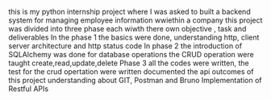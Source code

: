this is my python internship project where I was asked to built a backend system for managing employee information wwiethin a company 
this project was divided into three phase each wiwth there own objective , task and deliverables
In the phase 1 the basics were done, understanding http, client server architecture and http status code 
In phase 2 the introduction of SQLAlchemy was done for database operations 
the CRUD operation were taught create,read,update,delete
Phase 3 
all the codes were written, the test for the crud opertation were written 
documented the api
outcomes of this project
understanding about GIT, Postman and Bruno
Implementation of Restful APIs
